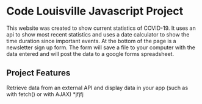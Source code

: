 # Code Louisville Javascript Project

This website was created to show current statistics of COVID-19. It uses an api to show most recent statistics and uses a date calculator to show the time duration since important events. At the bottom of the page is a newsletter sign up form. The form will save a file to your computer with the data entered and will post the data to a google forms spreadsheet.

## Project Features

Retrieve data from an external API and display data in your app (such as with fetch() or with AJAX)
\*jfjfj
